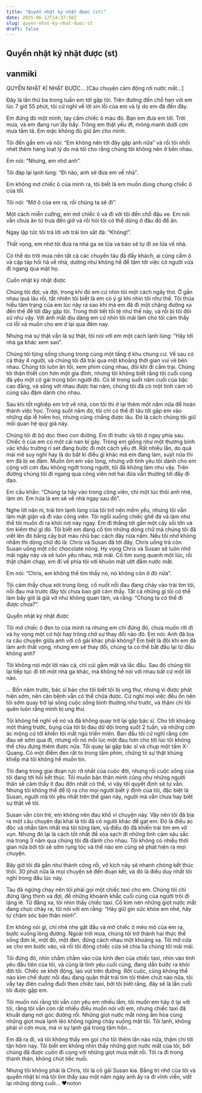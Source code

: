 ```yaml
---
title: "Quyển nhật ký nhặt được (st)"
date: 2025-06-12T14:37:50Z
slug: quyen-nhat-ky-nhat-duoc-st
draft: false
---
```


## Quyển nhật ký nhặt được (st)

## vanmiki

QUYỂN NHẬT KÍ NHẶT ĐƯỢC… [Câu chuyện cảm động rơi nước mắt...]

Đây là lần thứ ba trong tuần em tới gặp tôi. Trên đường đến chỗ hẹn với em lúc 7 giờ 55 phút, tôi cứ nghĩ về lời xin lỗi của em và lý do em đã đến đây.

Em đứng đó một mình, tay cầm chiếc ô màu đỏ. Bạn em đưa em tới. Trời mưa, và em đang run lẩy bẩy. Trông em thật yếu ớt, mỏng manh dưới cơn mưa tầm tã. Em mặc không đủ giữ ấm cho mình.

Tôi đến gần em và nói: “Em không nên tới đây gặp anh nữa” và rồi tôi nhồi nhét thêm hàng loạt lý do mà tôi cho rằng chúng tôi không nên ở bên nhau.

Em nói: “Nhưng, em nhớ anh”.

Tôi đáp lại lạnh lùng: “Đi nào, anh sẽ đưa em về nhà”.

Em không mở chiếc ô của mình ra, tôi biết là em muốn dùng chung chiếc ô của tôi.

Tôi nói: “Mở ô của em ra, rồi chúng ta sẽ đi”.

Một cách miễn cưỡng, em mở chiếc ô và đi với tôi đến chỗ đậu xe. Em nói vẫn chưa ăn từ trưa đến giờ và rồi hỏi tôi có thể dừng ở đâu đó để ăn.

Ngay lập tức tôi trả lời với trái tim sắt đá: “Không!”.

Thất vọng, em nhờ tôi đưa ra nhà ga xe lửa và bảo sẽ tự đi xe lửa về nhà.

Có thể do trời mưa nên tất cả các chuyến tàu đã đầy khách, ai cũng cầm ô và cặp táp hối hả về nhà, dường như không hề để tâm tới việc có người vừa đi ngang qua mặt họ.

Cuốn nhật ký nhặt được

Chúng tôi đợi, và đợi, trong khi đó em cứ nhìn tôi một cách ngây thơ. Ở gần nhau quá lâu rồi, tất nhiên tôi biết là em có ý gì khi nhìn tôi như thế. Tôi thừa hiểu tâm trạng của em lúc này ra sao khi mà em đã đi một chặng đường xa đến thế để tới đây gặp tôi. Trong thời tiết tồi tệ như thế này, và rồi bị tôi đối xử như vậy. Với ánh mắt dịu dàng em cứ nhìn tôi mãi làm cho tôi cảm thấy có lỗi và muốn cho em ở lại qua đêm nay.

Nhưng mà sự thật vẫn là sự thật, tôi nói với em một cách lạnh lùng: “Hãy tới nhà ga khác xem sao”.

Chúng tôi từng sống chung trong cùng một tầng ở khu chung cư. Về sau có cả thảy 4 người, và chúng tôi đã trải qua một khoảng thời gian vui vẻ bên nhau. Chúng tôi luôn ăn tối, xem phim cùng nhau, đôi khi đi cắm trại. Chúng tôi thân thiết còn hơn một gia đình, nhưng tôi không biết rằng tôi cuối cùng đã yêu một cô gái trong bốn người đó. Có lẽ trong suốt năm cuối của bậc cao đẳng, và sống với nhau được hai năm, chúng tôi đã có một tình cảm vô cùng sâu đậm dành cho nhau.

Sau khi tốt nghiệp em trở về nhà, còn tôi thì ở lại thêm một năm nữa để hoàn thành việc học. Trong suốt năm đó, tôi chỉ có thể đi tàu tới gặp em vào những dịp lễ hiếm hoi, nhưng cũng chẳng được lâu. Đó là cách chúng tôi giữ mối quan hệ quý giá này.

Chúng tôi đi bộ dọc theo con đường. Em đi trước và tôi ở ngay phía sau. Chiếc ô của em có một cái nan bị gãy. Trông em giống như một thương binh vác khẩu trường rỉ sét đang bước đi một cách yếu ớt. Rất nhiều lần, do quá mải mê suy nghĩ hay là do bất kì điều gì khác mà em đang làm, suýt nữa thì em đã bị xe đâm. Muốn ôm em vào lòng, nhưng với tình yêu tôi dành cho em cộng với cơn đau không ngớt trong người, tôi đã không làm như vậy. Trên đường chúng tôi đi ngang qua công viên nơi hai đứa vẫn thường tới đấy đi dạo.

Em cầu khẩn: “Chúng ta hãy vào trong công viên, chỉ một lúc thôi anh nhé, làm ơn. Em hứa là em sẽ về nhà ngay sau đó”.

Nghe lời năn nỉ, trái tim lạnh lùng của tôi trở nên mềm yếu, nhưng tôi vẫn làm mặt giận và đi vào công viên. Tôi ngồi xuống chiếc ghế đá và làm như thể tôi muốn đi ra khỏi nơi này ngay. Em đi thẳng tới gần một cây sồi lớn và tìm kiếm thứ gì đó. Tôi biết em đang cố tìm những dòng chữ mà chúng tôi đã viết lên đó bằng cây bút màu nhũ bạc cách đây nửa năm. Nếu tôi nhớ không nhầm thì dòng chữ đó là: Chris và Susan đã tới đây. Chris uống trà còn Susan uống một cốc chocolate nóng. Hy vọng Chris và Susan sẽ luôn nhớ mãi ngày này và sẽ luôn yêu nhau, mãi mãi. Cố tìm xung quanh một lúc, rồi thật chậm chạp, em đi về phía tôi với khuôn mặt ướt đẫm nước mắt.

Em nói: “Chris, em không thể tìm thấy nó, nó không còn ở đó nữa”.

Tôi cảm thấy chua xót trong lòng, cố nuốt nỗi đau đang chảy vào trái tim tôi, nỗi đau mà trước đây tôi chưa bao giờ cảm thấy. Tất cả những gì tôi có thể làm bây giờ là giả vờ như không quan tâm, và rằng: “Chúng ta có thể đi được chưa?”.

Quyển nhật ký nhặt được

Tôi mở chiếc ô đen to của mình ra nhưng em chỉ đứng đó, chưa muốn rời đi và hy vọng một cơ hội hay trông chờ sự thay đổi nào đó. Em nói: Anh đã bịa ra câu chuyện giữa anh với cô gái khác phải không? Em biết là đôi khi em đã làm anh thất vọng, nhưng em sẽ thay đổi, chúng ta có thể bắt đầu lại từ đầu không anh?

Tôi không nói một lời nào cả, chỉ cúi gằm mặt và lắc đầu. Sau đó chúng tôi lại tiếp tục đi tới một nhà ga khác, mà không hề nói với nhau bất cứ một lời nào.

… Bốn năm trước, bác sĩ báo cho tôi biết tôi bị ung thư, nhưng vì được phát hiện sớm, nên căn bệnh vẫn có thể chữa được. Cứ nghĩ mọi việc đều ổn nên tôi sớm quay trở lại sống cuộc sống bình thường như trước, và thậm chí tôi quên luôn rằng mình bị ung thư.

Tôi không hề nghĩ về nó và đã không quay trở lại gặp bác sĩ. Cho tới khoảng một tháng trước, bụng của tôi bị đau dữ dội trong suốt 2 tuần, và những cơn ác mộng cứ tới khiến tôi mất ngủ triền miên. Ban đầu tôi cứ nghĩ rằng cơn đau sẽ sớm qua đi, nhưng rồi nó mỗi lúc một đau hơn cho tới lúc tôi không thể chịu đựng thêm được nữa. Tôi quay lại gặp bác sĩ và chụp một tấm X-Quang. Có một điểm đen rất to trong tấm phim, chứng tỏ sự thật khủng khiếp mà tôi không hề muốn tin.

Tôi đang trong giai đoạn rực rỡ nhất của cuộc đời, nhưng rồi cuộc sống của tôi đang tới hồi kết thúc. Tôi muốn bản thân mình cũng như những người thân sẽ cảm thấy ít đau đớn nhất có thể, vì vậy tôi quyết định sẽ tự vẫn. Nhưng tôi không thể để lộ ra cho mọi người biết ý định của tôi, đặc biệt là Susan, người mà tôi yêu nhất trên thế gian này, người mà vẫn chưa hay biết sự thật về tôi.

Susan vẫn còn trẻ, em không nên đau khổ vì chuyện này. Vậy nên tôi đã bịa ra một câu chuyện đại khái là tôi đã có người khác để gạt em. Đó là điều ác độc và nhẫn tâm nhất mà tôi từng làm, và điều đó đã khiến trái tim em vỡ vụn. Nhưng đó lại là cách tốt nhất để xóa sạch đi những tình cảm sâu sắc mà trong 3 năm qua chúng tôi đã dành cho nhau. Tôi không có nhiều thời gian nữa bởi tôi sẽ sớm rụng tóc và thể nào em cũng sẽ phát hiện ra mọi chuyện.

Bây giờ tôi đã gần như thành công rồi, vở kịch này sẽ nhanh chóng kết thúc thôi. 30 phút nữa là mọi chuyện sẽ đến đoạn kết, và đó là điều duy nhất tôi nghĩ trong đầu lúc này.

Tàu đã ngừng chạy nên tôi phải gọi một chiếc taxi cho em. Chúng tôi chỉ đứng lặng thinh và đợi, để những khoảnh khắc cuối cùng của người trôi đi lặng lẽ. Từ đằng xa, tôi nhìn thấy chiếc taxi. Cố kìm nén những giọt nước mắt đang chực chảy ra, tôi nói với em rằng: “Hãy giữ gìn sức khỏe em nhé, hãy tự chăm sóc bản thân mình”.

Em không nói gì, chỉ nhè nhẹ gật đầu và mở chiếc ô méo mó của em ra, bước xuống lòng đường. Ngoài trời mưa, chúng tôi trở thành hai thực thể sống đơn lẻ, một đỏ, một đen, đứng cách nhau một khoảng xa. Tôi mở cửa xe cho em bước vào, và rồi tôi đóng chiếc cửa sẽ chia lìa chúng tôi mãi mãi.

Tôi đứng đó, nhìn chằm chằm vào cửa kính đen của chiếc taxi, nhìn vào tình yêu đầu tiên của tôi, và cũng là tình yêu cuối cùng, đang dần bước ra khỏi đời tôi. Chiếc xe khởi động, lao vút trên đường. Rốt cuộc, cũng không thể nào kìm chế được nỗi đau đang quặn thắt trái tim tôi thêm chút nào nữa, tôi vẫy tay điên cuồng đuổi theo chiếc taxi, bởi tôi biết rằng, đây sẽ là lần cuối tôi được gặp em.

Tôi muốn nói rằng tôi vẫn còn yêu em nhiều lắm, tôi muốn em hãy ở lại với tôi, rằng tôi vẫn còn rất nhiều điều muốn nói với em, nhưng chiếc taxi đã khuất dạng nơi góc đường rồi. Những giọt nước mắt nóng ấm hòa cùng những giọt mưa lạnh lẽo không ngừng chảy xuống mặt tôi. Tôi lạnh, không phải vì cơn mưa, mà vì sự lạnh giá trong tâm hồn…

Em đã ra đi, và tôi không thấy em gọi cho tôi thêm lần nào nữa, thậm chí tới tận hôm nay. Tôi biết em không nhìn thấy những giọt nước mắt của tôi, bởi chúng đã được cuốn đi cùng với những giọt mưa mất rồi. Tôi ra đi trong thanh thản, không chút tiếc nuối.

Nhưng tôi không phải là Chris, tôi là cô gái Susan kia. Bằng trí nhớ của tôi và quyển nhật kí mà tôi tìm thấy sau một năm ngày anh ấy ra đi vĩnh viễn, viết lại những dòng cuối…
♥noton